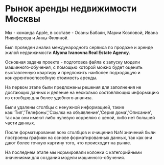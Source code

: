 # Рынок аренды недвижимости Москвы

Мы - команда Apple, в составе - Осаны Бабаян, Марии Козловой, Ивана Никифорова и Анны Филиной.


Был проведен анализ международного сервиса по продаже и аренде жилой недвижимости **Alyona Ivanovna Real Estate Agency**.

Основная задача проекта - подготовка файла к запуску модели машинного-обучения, с помощью которой можно будет оценить выставленную квартиру и предложить наиболее подходящую и конкурентноспособную стоимость аренды.

На первом этапе были предложены решения для заполнения не достающих данных и деление на несколько состовляющих информацию из столбцов для более удобного анализа.

Были удалены столбцы с ненужной информацией, такие как:'Тип','Телефоны','Ссылка на объявление','Серия дома','Описание', так как они имеют либо нулевую корреляю с ценой, либо нет большей части данных.

После форматирования всех столбцов и очищения NaN значений были построены графики на основе форматированных данных, так как они дают более точную картину того, что происходит на рынке.

На последнем этапе мы нормировали колонки с категорийными значениями для создания модели машинного-обучения.

